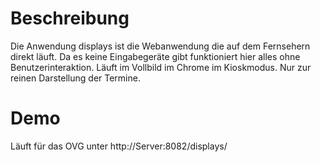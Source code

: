 # Beschreibung

Die Anwendung displays ist die Webanwendung die auf dem Fernsehern direkt läuft. Da es keine Eingabegeräte gibt funktioniert hier alles ohne Benutzerinteraktion. Läuft im Vollbild im Chrome im Kioskmodus. Nur zur reinen Darstellung der Termine.

# Demo

Läuft für das OVG unter 
http://Server:8082/displays/
